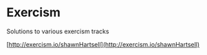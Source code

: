 # Exercism

Solutions to various exercism tracks

[http://exercism.io/shawnHartsell](http://exercism.io/shawnHartsell)
